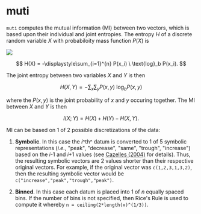 # muti
`muti` computes the mutual information (MI) between two vectors, which is based upon their individual and joint entropies. The entropy $H$ of a discrete random variable $X$ with probabiloity mass function $P(X)$ is

![](mdscheuerell.github.com/img/img/entropy_eqn.svg)

$$
H(X) = -\displaystyle\sum_{i=1}^{n} P(x_i) \ \text{log}_b P(x_i).
$$

The joint entropy between two variables $X$ and $Y$ is then 

$$
H(X,Y) = - \displaystyle\sum_{x} \displaystyle\sum_{y} P(x,y) \ \text{log}_b P(x,y)
$$

where the $P(x,y)$ is the joint probability of $x$ and $y$ occuring together. The MI between $X$ and $Y$ is then

$$
I(X;Y) = H(X) + H(Y) - H(X,Y).
$$

MI can be based on 1 of 2 possible discretizations of the data:

1. __Symbolic__. In this case the _i_^th^ datum is converted to 1 of 5 symbolic representations (_i.e._, "peak", "decrease", "same", "trough", "increase") based on the _i_-1 and _i_+1 values (see [Cazelles (2004)](https://doi.org/10.1111/j.1461-0248.2004.00629.x) for details). Thus, the resulting symbolic vectors are 2 values shorter than their respective original vectors. For example, if the original vector was `c(1,2,3,1,3,2)`, then the resulting symbolic vector would be `c("increase","peak","trough","peak")`.

2. __Binned__. In this case each datum is placed into 1 of _n_ equally spaced bins. If the number of bins is not specified, then Rice's Rule is used to compute it whereby `n = ceiling(2*length(x)^(1/3))`.


